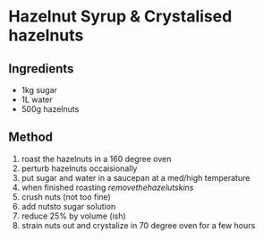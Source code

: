 # Hazelnut Syrup & Crystalised hazelnuts

## Ingredients
- 1kg sugar
- 1L water
- 500g hazelnuts

## Method
1. roast the hazelnuts in a 160 degree oven
2. perturb hazelnuts occaisionally
3. put sugar and water in a saucepan at a med/high temperature
4. when finished roasting $remove the hazelut skins$
5. crush nuts (not too fine)
6. add nutsto sugar solution
7. reduce 25% by volume (ish)
8. strain nuts out and crystalize in 70 degree oven for a few hours
